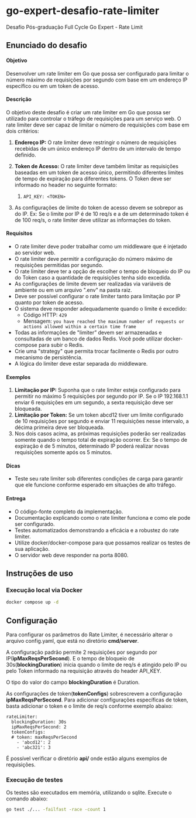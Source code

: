 # go-expert-desafio-rate-limiter

Desafio Pós-graduação Full Cycle Go Expert - Rate Limit

## Enunciado do desafio

#### Objetivo

Desenvolver um rate limiter em Go que possa ser configurado para limitar o número máximo de requisições por segundo com base em um endereço IP específico ou em um token de acesso.

#### Descrição

O objetivo deste desafio é criar um rate limiter em Go que possa ser utilizado para controlar o tráfego de requisições para um serviço web. O rate limiter deve ser capaz de limitar o número de requisições com base em dois critérios:

1. **Endereço IP:** O rate limiter deve restringir o número de requisições recebidas de um único endereço IP dentro de um intervalo de tempo definido.

2. **Token de Acesso:** O rate limiter deve também limitar as requisições baseadas em um token de acesso único, permitindo diferentes limites de tempo de expiração para diferentes tokens. O Token deve ser informado no header no seguinte formato:

   1. `API_KEY: <TOKEN>`

3. As configurações de limite do token de acesso devem se sobrepor as do IP. Ex: Se o limite por IP é de 10 req/s e a de um determinado token é de 100 req/s, o rate limiter deve utilizar as informações do token.

#### Requisitos

- O rate limiter deve poder trabalhar como um middleware que é injetado ao servidor web.
- O rate limiter deve permitir a configuração do número máximo de requisições permitidas por segundo.
- O rate limiter deve ter a opção de escolher o tempo de bloqueio do IP ou do Token caso a quantidade de requisições tenha sido excedida.
- As configurações de limite devem ser realizadas via variáveis de ambiente ou em um arquivo ".env" na pasta raiz.
- Deve ser possível configurar o rate limiter tanto para limitação por IP quanto por token de acesso.
- O sistema deve responder adequadamente quando o limite é excedido:
  - Código HTTP: `429`
  - Mensagem: `you have reached the maximum number of requests or actions allowed within a certain time frame`
- Todas as informações de "limiter” devem ser armazenadas e consultadas de um banco de dados Redis. Você pode utilizar docker-compose para subir o Redis.
- Crie uma "strategy" que permita trocar facilmente o Redis por outro mecanismo de persistência.
- A lógica do limiter deve estar separada do middleware.

#### Exemplos

1. **Limitação por IP:** Suponha que o rate limiter esteja configurado para permitir no máximo 5 requisições por segundo por IP. Se o IP 192.168.1.1 enviar 6 requisições em um segundo, a sexta requisição deve ser bloqueada.
2. **Limitação por Token:** Se um token abcd12 tiver um limite configurado de 10 requisições por segundo e enviar 11 requisições nesse intervalo, a décima primeira deve ser bloqueada.
3. Nos dois casos acima, as próximas requisições poderão ser realizadas somente quando o tempo total de expiração ocorrer. Ex: Se o tempo de expiração é de 5 minutos, determinado IP poderá realizar novas requisições somente após os 5 minutos.

#### Dicas

- Teste seu rate limiter sob diferentes condições de carga para garantir que ele funcione conforme esperado em situações de alto tráfego.

#### Entrega

- O código-fonte completo da implementação.
- Documentação explicando como o rate limiter funciona e como ele pode ser configurado.
- Testes automatizados demonstrando a eficácia e a robustez do rate limiter.
- Utilize docker/docker-compose para que possamos realizar os testes de sua aplicação.
- O servidor web deve responder na porta 8080.

## Instruções de uso

### Execução local via Docker

```bash
docker compose up -d
```

## Configuração

Para configurar os parâmetros do Rate Limiter, é necessário alterar o arquivo config.yaml, que está no diretório **cmd/server**.

A configuração padrão permite 2 requisições por segundo por IP(**ipMaxReqsPerSecond**). E o tempo de bloqueio de 30s(**blockingDuration**) inicia quando o limite de req/s é atingido pelo IP ou pelo Token informado na requisição através do header API_KEY.

O tipo do valor do campo **blockingDuration** é Duration.

As configurações de token(**tokenConfigs**) sobrescrevem a configuração **ipMaxReqsPerSecond**. Para adicionar configurações específicas de token, basta adicionar o token e o limite de req/s conforme exemplo abaixo:

```
rateLimiter:
  blockingDuration: 30s
  ipMaxReqsPerSecond: 2
  tokenConfigs:
  # token: maxReqsPerSecond
    - 'abcd12': 2
    - 'abc321': 3
```

É possível verificar o diretório **api/** onde estão alguns exemplos de requisições.

### Execução de testes

Os testes são executados em memória, utilizando o sqlite. Execute o comando abaixo:

```bash
go test ./... -failfast -race -count 1
```
